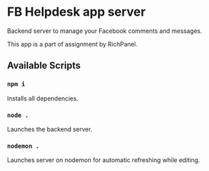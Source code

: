 # FB Helpdesk app server

Backend server to manage your Facebook comments and messages.

This app is a part of assignment by RichPanel.

## Available Scripts

### `npm i`

Installs all dependencies.

### `node .`

Launches the backend server.

### `nodemon .`

Launches server on nodemon for automatic refreshing while editing.
